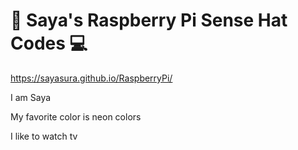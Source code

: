 # 🎉 Saya's Raspberry Pi Sense Hat Codes 💻

https://sayasura.github.io/RaspberryPi/

I am Saya

My favorite color is neon colors

I like to watch tv
